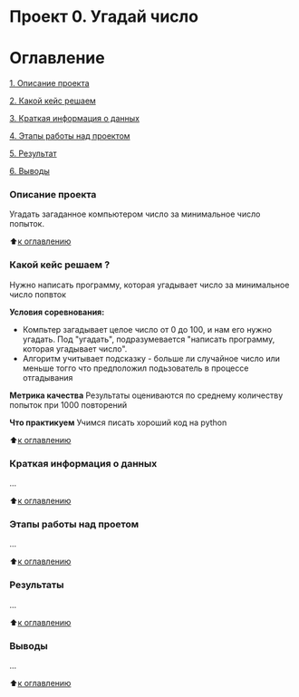 # Проект 0. Угадай число 

# Оглавление
[1. Описание проекта]()

[2. Какой кейс решаем]()

[3. Краткая информация о данных]()

[4. Этапы работы над проектом]()

[5. Результат]()

[6. Выводы]()

### Описание проекта
Угадать загаданное компьютером число за минимальное число попыток.

:arrow_up:[к оглавлению]()

### Какой кейс решаем ?
Нужно написать программу, которая угадывает число за минимальное число попвток

**Условия соревнования:**
- Компьтер загадывает целое число от 0 до 100, и нам его нужно угадать. Под "угадать", подразумевается "написать программу, которая угадывает число".
- Алгоритм учитывает подсказку - больше ли случайное число или меньше тогго что предположил подьзователь в процессе отгадывания

**Метрика качества**
Результаты оцениваются по среднему количеству попыток при 1000 повторений

**Что практикуем**
Учимся писать хороший код на python

:arrow_up:[к оглавлению]()

### Краткая информация о данных
...

:arrow_up:[к оглавлению]()

### Этапы работы над проетом
...

:arrow_up:[к оглавлению]()

### Результаты
...

:arrow_up:[к оглавлению]()

### Выводы

...

:arrow_up:[к оглавлению]()
